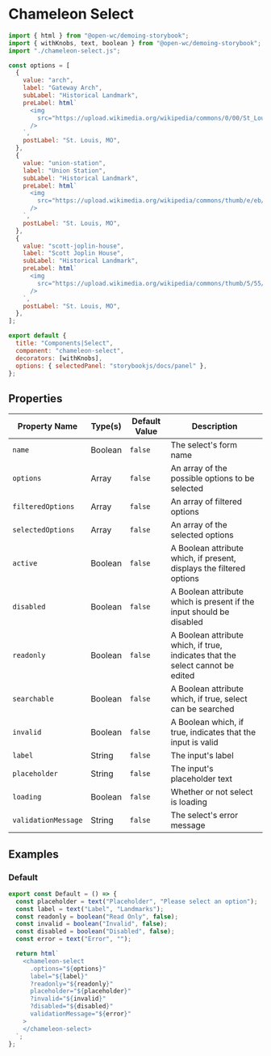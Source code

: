# Chameleon Select

```js script
import { html } from "@open-wc/demoing-storybook";
import { withKnobs, text, boolean } from "@open-wc/demoing-storybook";
import "./chameleon-select.js";

const options = [
  {
    value: "arch",
    label: "Gateway Arch",
    subLabel: "Historical Landmark",
    preLabel: html`
      <img
        src="https://upload.wikimedia.org/wikipedia/commons/0/00/St_Louis_night_expblend_cropped.jpg"
      />
    `,
    postLabel: "St. Louis, MO",
  },
  {
    value: "union-station",
    label: "Union Station",
    subLabel: "Historical Landmark",
    preLabel: html`
      <img
        src="https://upload.wikimedia.org/wikipedia/commons/thumb/e/eb/St._Louis_Union_Station_%2817577826564%29.jpg/320px-St._Louis_Union_Station_%2817577826564%29.jpg"
      />
    `,
    postLabel: "St. Louis, MO",
  },
  {
    value: "scott-joplin-house",
    label: "Scott Joplin House",
    subLabel: "Historical Landmark",
    preLabel: html`
      <img
        src="https://upload.wikimedia.org/wikipedia/commons/thumb/5/55/Scott_Joplin_House.jpg/568px-Scott_Joplin_House.jpg"
      />
    `,
    postLabel: "St. Louis, MO",
  },
];

export default {
  title: "Components|Select",
  component: "chameleon-select",
  decorators: [withKnobs],
  options: { selectedPanel: "storybookjs/docs/panel" },
};
```

## Properties

| Property Name       | Type(s) | Default Value | Description                                                                    |
| ------------------- | ------- | ------------- | ------------------------------------------------------------------------------ |
| `name`              | Boolean | `false`       | The select's form name                                                         |
| `options`           | Array   | `false`       | An array of the possible options to be selected                                |
| `filteredOptions`   | Array   | `false`       | An array of filtered options                                                   |
| `selectedOptions`   | Array   | `false`       | An array of the selected options                                               |
| `active`            | Boolean | `false`       | A Boolean attribute which, if present, displays the filtered options           |
| `disabled`          | Boolean | `false`       | A Boolean attribute which is present if the input should be disabled           |
| `readonly`          | Boolean | `false`       | A Boolean attribute which, if true, indicates that the select cannot be edited |
| `searchable`        | Boolean | `false`       | A Boolean attribute which, if true, select can be searched                     |
| `invalid`           | Boolean | `false`       | A Boolean which, if true, indicates that the input is valid                    |
| `label`             | String  | `false`       | The input's label                                                              |
| `placeholder`       | String  | `false`       | The input's placeholder text                                                   |
| `loading`           | Boolean | `false`       | Whether or not select is loading                                               |
| `validationMessage` | String  | `false`       | The select's error message                                                     |

## Examples

### Default

```js preview-story
export const Default = () => {
  const placeholder = text("Placeholder", "Please select an option");
  const label = text("Label", "Landmarks");
  const readonly = boolean("Read Only", false);
  const invalid = boolean("Invalid", false);
  const disabled = boolean("Disabled", false);
  const error = text("Error", "");

  return html`
    <chameleon-select
      .options="${options}"
      label="${label}"
      ?readonly="${readonly}"
      placeholder="${placeholder}"
      ?invalid="${invalid}"
      ?disabled="${disabled}"
      validationMessage="${error}"
    >
    </chameleon-select>
  `;
};
```
